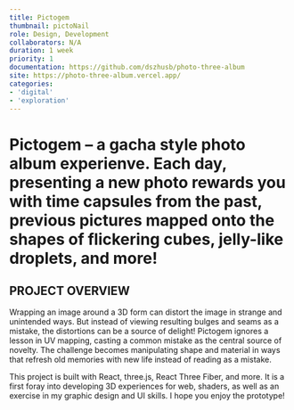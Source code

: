 ```yaml
---
title: Pictogem
thumbnail: pictoNail
role: Design, Development
collaborators: N/A
duration: 1 week
priority: 1
documentation: https://github.com/dszhusb/photo-three-album
site: https://photo-three-album.vercel.app/
categories:
- 'digital'
- 'exploration'
---
```


<script>
    import ImageGrid from '$lib/components/article/ImageGrid.svelte'
    import HeroImage from '$lib/components/article/HeroImage.svelte'
    import YoutubeEmbed from '$lib/components/article/YoutubeEmbed.svelte'

    const p = 'pictogem/'
    const screenshots = [p + 'gal1', p + 'gal2', p + 'gal3', p + 'gal4']
    const hero = p + 'sket'

    const demo = "oXNYHTHYJD8"
</script>

# Pictogem – a gacha style photo album experienve. Each day, presenting a new photo rewards you with time capsules from the past, previous pictures mapped onto the shapes of flickering cubes, jelly-like droplets, and more!

<ImageGrid links={screenshots} description="Pictogem Screencaps" />

## PROJECT OVERVIEW

Wrapping an image around a 3D form can distort the image in strange and unintended ways. But instead of viewing resulting bulges and seams as a mistake, the distortions can be a source of delight! Pictogem ignores a lesson in UV mapping, casting a common mistake as the central source of novelty. The challenge becomes manipulating shape and material in ways that refresh old memories with new life instead of reading as a mistake.

This project is built with React, three.js, React Three Fiber, and more. It is a first foray into developing 3D experiences for web, shaders, as well as an exercise in my graphic design and UI skills. I hope you enjoy the prototype!

